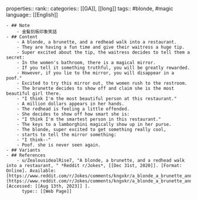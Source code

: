 properties::
rank::
categories:: [[GA]], [[long]]
tags:: #blonde, #magic
language:: [[English]]

	- ## Note
		- 金髮刻板印象笑話
	- ## Content
		- A blonde, a brunette, and a redhead walk into a restaurant.
		- They are having a fun time and give their waitress a huge tip.
		- Super excited about the tip, the waitress decides to tell them a secret:
		- In the women's bathroom, there is a magical mirror.
		- If you tell it something truthful, you will be greatly rewarded.
		- However, if you lie to the mirror, you will disappear in a poof."
		- Excited to try this mirror out, the women rush to the restroom.
		- The brunette decides to show off and claim she is the most beautiful girl there.
		- "I think I'm the most beautiful person at this restaurant."
		- A million dollars appears in her hands.
		- The redhead is feeling a little offended.
		- She decides to show off how smart she is:
		- "I think I'm the smartest person in this restaurant."
		- The keys to a lamborghini magically show up in her purse.
		- The blonde, super excited to get something really cool,
		- starts to tell the mirror something:
		- "I think--"
		- Poof. she is never seen again.
	- ## Variants
	- ## References
		- u/ZealousidealRise7, "A blonde, a brunette, and a redhead walk into a restaurant, " *Reddit r/Jokes*, [[Dec 31st, 2020]]. [Format: Online]. Available: [https://www.reddit.com/r/Jokes/comments/kngxkr/a_blonde_a_brunette_and_a_redhead_walk_into_a/](https://www.reddit.com/r/Jokes/comments/kngxkr/a_blonde_a_brunette_and_a_redhead_walk_into_a/). [Accessed: [[Aug 13th, 2023]] ].
		  type:: [[Web Page]]